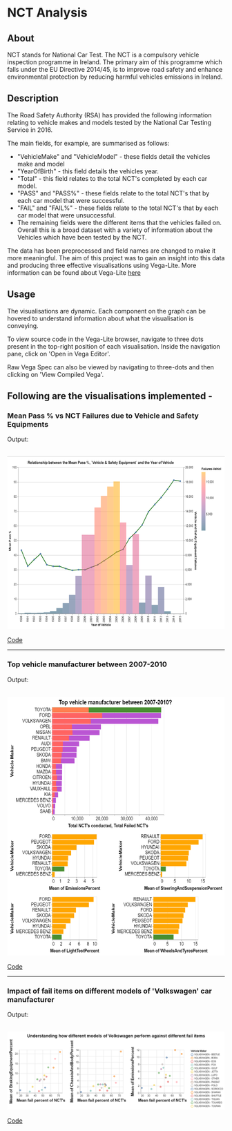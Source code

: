 # NCT Analysis

## About

NCT stands for National Car Test. The NCT is a compulsory vehicle inspection programme in Ireland. The primary aim of this programme which falls under the EU Directive 2014/45, is to improve road safety and enhance environmental protection by reducing harmful vehicles emissions in Ireland.

## Description

The Road Safety Authority (RSA) has provided the following information relating to vehicle makes and models tested by the National Car Testing Service in 2016. 

The main fields, for example, are summarised as follows:
- "VehicleMake" and "VehicleModel" - these fields detail the vehicles make and model
- "YearOfBirth" - this field details the vehicles year.
- "Total" - this field relates to the total NCT's completed by each car model.
- "PASS" and "PASS%" - these fields relate to the total NCT's that by each car model that were successful.
- "FAIL" and "FAIL%" - these fields relate to the total NCT's that by each car model that were unsuccessful.
- The remaining fields were the different items that the vehicles failed on.
Overall this is a broad dataset with a variety of information about the Vehicles which have been tested by the NCT.

The data has been preprocessed and field names are changed to make it more meaningful.
The aim of this project was to gain an insight into this data and producing three effective visualisations using Vega-Lite. More information can be found about Vega-Lite [here](https://vega.github.io/vega-lite/)


## Usage
The visualisations are dynamic. Each component on the graph can be hovered to understand information about what the visualisation is conveying.

To view source code in the Vega-Lite browser, navigate to three dots present in the top-right position of each visualisation. Inside the navigation pane, click on 'Open in Vega Editor'.  

Raw Vega Spec can also be viewed by navigating to three-dots and then clicking on 'View Compiled Vega'.  

## Following are the visualisations implemented -

### **Mean Pass % vs NCT Failures due to Vehicle and Safety Equipments** 

Output:<br><br>
<p align="center">

<img src="/output/vis1.png" height = 400></img>
</p>

[Code](/code/vega_spec/Vis1.json.vg)

------

### **Top vehicle manufacturer between 2007-2010** 

Output:<br><br>
<p align="center">
<img src="/output/vis2.png" height = 600></img>
</p>

[Code](/code/vega_spec/Vis2.json.vg)

------

### **Impact of fail items on different models of 'Volkswagen' car manufacturer** 

Output:<br><br>
<p align="center">
<img src="/output/vis3.png" height = "auto"></img>
</p>

[Code](/code/vega_spec/Vis3.json.vg)
